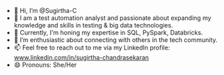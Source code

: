 - 👋 Hi, I’m @Sugirtha-C
- 👀  I am a test automation analyst and passionate about expanding my knowledge and skills in testing & big data technologies.
- 🌱 Currently, I'm honing my expertise in SQL, PySpark, Databricks.
- 💞️  I’m enthusiastic about connecting with others in the tech community.
- 📫 Feel free to reach out to me via my LinkedIn profile: www.linkedin.com/in/sugirtha-chandrasekaran
- 😄 Pronouns: She/Her


<!---
Sugirtha-C/Sugirtha-C is a ✨ special ✨ repository because its `README.md` (this file) appears on your GitHub profile.
You can click the Preview link to take a look at your changes.
--->
